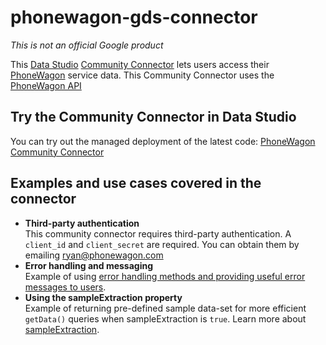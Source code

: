 # phonewagon-gds-connector
*This is not an official Google product*

This [Data Studio](https://datastudio.google.com) [Community
Connector](https://developers.google.com/datastudio/connector) lets users access their
[PhoneWagon](https://phonewagon.com/) service data. This Community
Connector uses the [PhoneWagon API](https://phonewagon.com/api/) 

## Try the Community Connector in Data Studio

You can try out the managed deployment of the latest code: [PhoneWagon Community Connector](https://datastudio.google.com/u/0/datasources/create?connectorId=AKfycbxRJ9ifqWr9HS8M2tZqjQ86Xk5Zp2kaTiTHRtPZWNlV)

## Examples and use cases covered in the connector

- **Third-party authentication**  
  This community connector requires third-party authentication. 
  A `client_id` and `client_secret` are required.
  You can obtain them by emailing ryan@phonewagon.com
- **Error handling and messaging**  
  Example of using [error handling methods and providing useful error messages
  to users](https://developers.google.com/datastudio/connector/error-handling).
- **Using the sampleExtraction property**  
  Example of returning pre-defined sample data-set for more efficient
  `getData()` queries when sampleExtraction is `true`. Learn more about
  [sampleExtraction](https://developers.google.com/datastudio/connector/reference#getdata).
